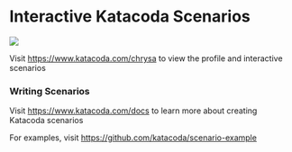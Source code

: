 # Interactive Katacoda Scenarios

[![](http://shields.katacoda.com/katacoda/chrysa/count.svg)](https://www.katacoda.com/chrysa "Get your profile on Katacoda.com")

Visit https://www.katacoda.com/chrysa to view the profile and interactive scenarios

### Writing Scenarios
Visit https://www.katacoda.com/docs to learn more about creating Katacoda scenarios

For examples, visit https://github.com/katacoda/scenario-example
